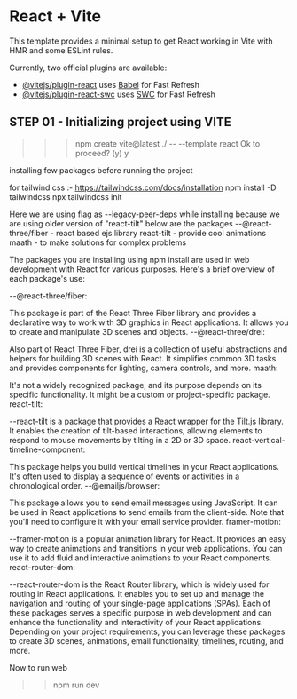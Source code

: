 # React + Vite

This template provides a minimal setup to get React working in Vite with HMR and some ESLint rules.

Currently, two official plugins are available:

- [@vitejs/plugin-react](https://github.com/vitejs/vite-plugin-react/blob/main/packages/plugin-react/README.md) uses [Babel](https://babeljs.io/) for Fast Refresh
- [@vitejs/plugin-react-swc](https://github.com/vitejs/vite-plugin-react-swc) uses [SWC](https://swc.rs/) for Fast Refresh



## STEP 01 - Initializing project using VITE
>>> npm create vite@latest ./ -- --template react
Ok to proceed? (y) y

installing few packages before running the project

for tailwind css  :- https://tailwindcss.com/docs/installation
npm install -D tailwindcss
npx tailwindcss init

Here we are using flag as --legacy-peer-deps while installing because we are using older version of "react-tilt"
below are the packages
--@react-three/fiber  - react based ejs library
react-tilt - provide cool animations
maath  -  to make solutions for complex problems

The packages you are installing using npm install are used in web development with React for various purposes. Here's a brief overview of each package's use:

--@react-three/fiber:

This package is part of the React Three Fiber library and provides a declarative way to work with 3D graphics in React applications. It allows you to create and manipulate 3D scenes and objects.
--@react-three/drei:

Also part of React Three Fiber, drei is a collection of useful abstractions and helpers for building 3D scenes with React. It simplifies common 3D tasks and provides components for lighting, camera controls, and more.
maath:

It's not a widely recognized package, and its purpose depends on its specific functionality. It might be a custom or project-specific package.
react-tilt:

--react-tilt is a package that provides a React wrapper for the Tilt.js library. It enables the creation of tilt-based interactions, allowing elements to respond to mouse movements by tilting in a 2D or 3D space.
react-vertical-timeline-component:

This package helps you build vertical timelines in your React applications. It's often used to display a sequence of events or activities in a chronological order.
--@emailjs/browser:

This package allows you to send email messages using JavaScript. It can be used in React applications to send emails from the client-side. Note that you'll need to configure it with your email service provider.
framer-motion:

--framer-motion is a popular animation library for React. It provides an easy way to create animations and transitions in your web applications. You can use it to add fluid and interactive animations to your React components.
react-router-dom:

--react-router-dom is the React Router library, which is widely used for routing in React applications. It enables you to set up and manage the navigation and routing of your single-page applications (SPAs).
Each of these packages serves a specific purpose in web development and can enhance the functionality and interactivity of your React applications. Depending on your project requirements, you can leverage these packages to create 3D scenes, animations, email functionality, timelines, routing, and more.

Now to run web 
>> npm run dev



